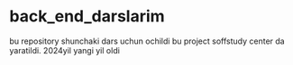# back_end_darslarim
bu repository shunchaki dars uchun ochildi
bu project soffstudy center da yaratildi. 2024yil yangi yil oldi
